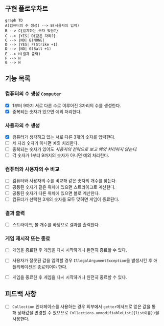 ## 구현 플로우차트

```mermaid
graph TD
A(컴퓨터의 수 생성) --> B(사용자의 입력)
B --> C{일치하는 숫자 있음?} 
C --> |YES| D{같은 자리?}
C --> |NO| E(NONE)
D --> |YES| F(Strike +1)
D --> |NO| G(Ball +1)
E --> H(결과 출력)
F --> H
G --> H
```

## 기능 목록

### 컴퓨터의 수 생성 `Computer`

- [x] 1부터 9까지 서로 다른 수로 이루어진 3자리의 수를 생성한다.
- [x] 중복되는 숫자가 있으면 예외 처리한다.

### 사용자의 수 생성

- [x] 컴퓨터가 생각하고 있는 서로 다른 3개의 숫자를 입력한다.
- [ ] 세 자리 숫자가 아니면 예외 처리한다.
- [ ] 중복되는 숫자가 있어도 _사용자의 전략으로 보고 예외 처리하지 않는다._
- [ ] 각 숫자가 1부터 9까지의 숫자가 아니면 예외 처리한다.

### 컴퓨터와 사용자의 수 비교

- [ ] 컴퓨터와 사용자의 수를 비교해 같은 숫자의 개수를 찾는다.
- [ ] 공통된 숫자가 같은 위치에 있으면 스트라이크로 계산한다.
- [ ] 공통된 숫자가 다른 위치에 있으면 볼로 계산한다.
- [ ] 컴퓨터가 선택한 3개의 숫자를 모두 맞히면 게임이 종료된다.

### 결과 출력

- [ ] 스트라이크, 볼 개수를 바탕으로 결과를 출력한다.

### 게임 재시작 또는 종료

- [ ] 게임을 종료한 후 게임을 다시 시작하거나 완전히 종료할 수 있다.

- [ ] 사용자가 잘못된 값을 입력할 경우 `IllegalArgumentException`을 발생시킨 후 애플리케이션은 종료되어야 한다.
- [ ] 게임을 종료한 후 게임을 다시 시작하거나 완전히 종료할 수 있다.

## 피드백 사항

- [ ] `Collection` 인터페이스를 사용하는 경우 외부에서 `getter`메서드로 얻은 값을 통해 상태값을 변경할 수 있으므로 `Collections.unmodifiableList({list이름})`을 사용한다.